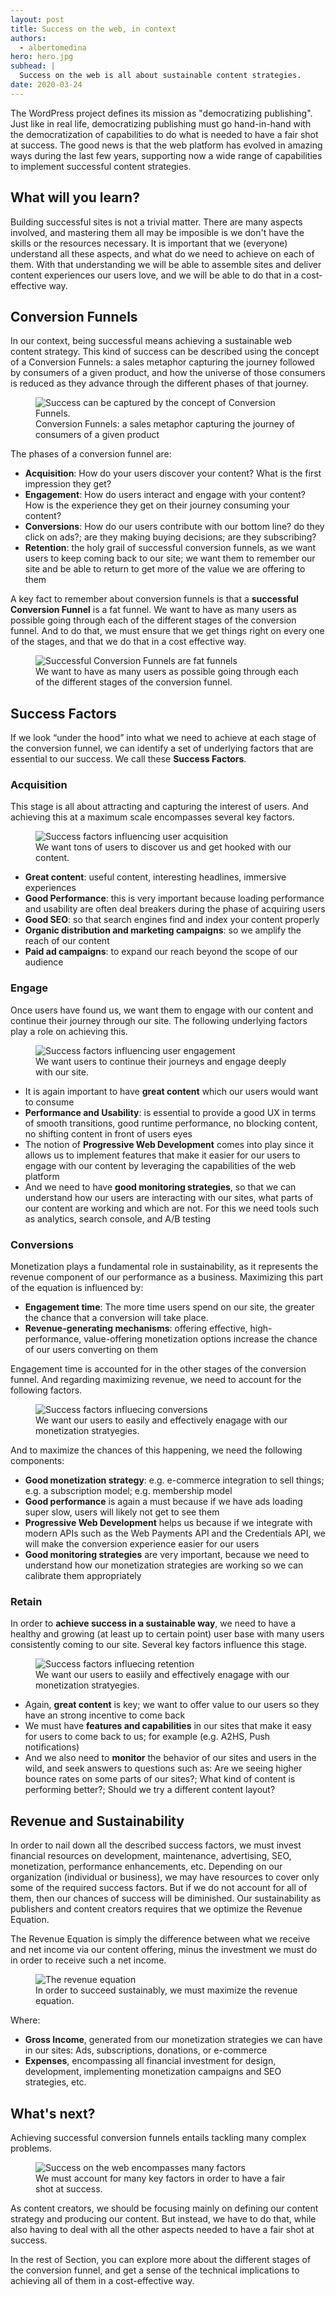 ```yaml
---
layout: post
title: Success on the web, in context
authors:
  - albertomedina
hero: hero.jpg
subhead: |
  Success on the web is all about sustainable content strategies.
date: 2020-03-24
---
```


The WordPress project defines its mission as "democratizing publishing". Just like in real life, democratizing publishing must go hand-in-hand with the democratization of capabilities to do what is needed to have a fair shot at success. The good news is that the web platform has evolved in amazing ways during the last few years, supporting now a wide range of capabilities to implement successful content strategies.

## What will you learn?

Building successful sites is not a trivial matter. There are many aspects involved, and mastering them all may be imposible is we don't have the skills or the resources necessary. It is important that we (everyone) understand all these aspects, and what do we need to achieve on each of them. With that understanding we will be able to assemble sites and deliver content experiences our users love, and we will be able to do that in a cost-effective way. 

## Conversion Funnels

In our context, being successful means achieving a sustainable web content strategy. This kind of success can be described using the concept of a Conversion Funnels: a sales metaphor capturing the journey followed by consumers of a given product, and how the universe of those consumers is reduced as they advance through the different phases of that journey.

<figure class="w-figure">
  <img src="./conversion-funnel.jpg" 
       alt="Success can be captured by the concept of Conversion Funnels.">
  <figcaption class="w-figcaption">
    Conversion Funnels: a sales metaphor capturing the journey of consumers of a given product
  </figcaption>
</figure>

The phases of a conversion funnel are:

* **Acquisition**:  How do your users discover your content?  What is the first impression they get?
* **Engagement**: How do users interact and engage with your content? How is the experience they get on their journey consuming your content?
* **Conversions**: How do our users contribute with our bottom line? do they click on ads?; are they making buying decisions; are they subscribing?
* **Retention**: the holy grail of successful conversion funnels, as we want users to keep coming back to our site; we want them to remember our site and be able to return to get more of the value we are offering to them

A key fact to remember about conversion funnels is that a **successful Conversion Funnel** is a fat funnel. We want to have as many users as possible going through each of the different stages of the conversion funnel. And to do that, we must ensure that we get things right on every one of the stages, and that we do that in a cost effective way. 

<figure class="w-figure">
  <img src="./successful-conversion-funnels.jpg" 
       alt="Successful Conversion Funnels are fat funnels">
  <figcaption class="w-figcaption">
    We want to have as many users as possible going through each of the different stages of the conversion funnel.
  </figcaption>
</figure>

## Success Factors
If we look “under the hood” into what we need to achieve at each stage of the conversion funnel, we can identify a set of underlying factors that are essential to our success. We call these **Success Factors**.

### Acquisition

This stage is all about attracting and capturing the interest of users. And achieving this at a maximum scale encompasses several key factors.

<figure class="w-figure">
  <img src="./success-factors-1.jpg" 
       alt="Success factors influencing user acquisition">
  <figcaption class="w-figcaption">
    We want tons of users to discover us and get hooked with our content.
  </figcaption>
</figure>

* **Great content**: useful content, interesting headlines, immersive experiences 
* **Good Performance**: this is very important because loading performance and usability are often deal breakers during the phase of acquiring users
* **Good SEO**: so that search engines find and index your content properly
* **Organic distribution and marketing campaigns**: so we amplify the reach of our content
* **Paid ad campaigns**: to expand our reach beyond the scope of our audience

### Engage

Once users have found us, we want them to engage with our content and continue their journey through our site. The following underlying factors play a role on achieving this.

<figure class="w-figure">
  <img src="./success-factors-2.jpg" 
       alt="Success factors influencing user engagement">
  <figcaption class="w-figcaption">
    We want users to continue their journeys and engage deeply with our site.
  </figcaption>
</figure>

* It is again important to have **great content** which our users would want to consume
* **Performance and Usability**: is essential to provide a good UX in terms of smooth transitions, good runtime performance, no blocking content, no shifting content in front of users eyes
* The notion of **Progressive Web Development** comes into play since it allows us to implement features that make it easier for our users to engage with our content by leveraging the capabilities of the web platform
* And we need to have **good monitoring strategies**, so that we can understand how our users are interacting with our sites, what parts of our content are working and which are not. For this we need tools such as analytics, search console, and A/B testing

### Conversions

Monetization plays a fundamental role in sustainability, as it represents the revenue component of our performance as a business. Maximizing this part of the equation is influenced by:

* **Engagement time**: The more time users spend on our site, the greater the chance that a conversion will take place.
* **Revenue-generating mechanisms**: offering effective, high-performance, value-offering monetization options increase the chance of our users converting on them

Engagement time is accounted for in the other stages of the conversion funnel. And regarding maximizing revenue, we need to account for the following factors.

<figure class="w-figure">
  <img src="./success-factors-3.jpg" 
       alt="Success factors influecing conversions">
  <figcaption class="w-figcaption">
   We want our users to easily and effectively enagage with our monetization stratyegies.
  </figcaption>
</figure>

And to maximize the chances of this happening, we need the following components:

* **Good monetization strategy**: e.g. e-commerce integration to sell things; e.g. a subscription model; e.g. membership model
* **Good performance** is again a must because if we have ads loading super slow, users will likely not get to see them
* **Progressive Web Development** helps us because if we integrate with modern APIs such as the Web Payments API and the Credentials API, we will make the conversion experience easier for our users 
* **Good monitoring strategies** are very important, because we need to understand how our monetization strategies are working so we can calibrate them appropriately

### Retain
In order to **achieve success in a sustainable way**, we need to have a healthy and growing (at least up to certain point) user base with many users consistently coming to our site. Several key factors influence this stage.

<figure class="w-figure">
  <img src="./success-factors-4.jpg" 
       alt="Success factors influecing retention">
  <figcaption class="w-figcaption">
   We want our users to easiily and effectively enagage with our monetization stratyegies.
  </figcaption>
</figure>

* Again, **great content** is key; we want to offer value to our users so they have an strong incentive to come back
* We must have **features and capabilities** in our sites that make it easy for users to come back to us; for example (e.g. A2HS, Push notifications)
* And we also need to **monitor** the behavior of our sites and users in the wild, and seek answers to questions such as: Are we seeing higher bounce rates on some parts of our sites?; What kind of content is performing better?; Should we try a different content layout?

## Revenue and Sustainability

In order to nail down all the described  success factors, we must invest financial resources on development, maintenance, advertising, SEO, monetization, performance enhancements, etc. Depending on our organization (individual or business), we may have resources to cover only some of the required success factors. But if we do not account for all of them, then our chances of success will be diminished. Our sustainability as publishers and content creators requires that we optimize the Revenue Equation.

The Revenue Equation is simply the difference between what we receive and net income via our content offering, minus the investment we must do in order to receive such a net income.

<figure class="w-figure">
  <img src="./revenue-equation.jpg" 
       alt="The revenue equation">
  <figcaption class="w-figcaption">
   In order to succeed sustainably, we must maximize the revenue equation.
  </figcaption>
</figure>

Where:
* **Gross Income**, generated from our monetization strategies we can have in our sites: Ads, subscriptions, donations, or e-commerce
* **Expenses**, encompassing all financial investment for design, development, implementing monetization campaigns and SEO strategies, etc.

## What's next?

Achieving  successful conversion funnels entails tackling many complex problems. 

<figure class="w-figure">
  <img src="./success-complexity.jpg" 
       alt="Success on the web encompasses many factors">
  <figcaption class="w-figcaption">
   We must account for many key factors in order to have a fair shot at success.
  </figcaption>
</figure>

As content creators, we should be focusing mainly on defining our content strategy and producing our content. But instead, we have to do that, while also having to deal with all the other aspects needed to have a fair shot at success. 

In the rest of Section, you can explore more about the different stages of the conversion funnel, and get a sense of the technical implications to achieving all of them in a cost-effective way.

[collection]: /wordpress

